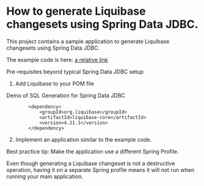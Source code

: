 # How to generate Liquibase changesets using Spring Data JDBC.   

This project contains a sample application to generate Liquibase changesets using Spring Data JDBC.   

The example code is here: [a relative link](src/main/java/kurtniemi/liquibasechangesetdemo/LiquibaseChangeSetWriterApplication.java)

Pre-requisites beyond typical Spring Data JDBC setup

1) Add Liquibase to your POM file

Demo of SQL Generation for Spring Data JDBC

```
		<dependency>
			<groupId>org.liquibase</groupId>
			<artifactId>liquibase-core</artifactId>
			<version>4.21.1</version>
		</dependency>
```

2) Implement an application similar to the example code.   

Best practice tip:  Make the application use a different Spring Profile.  

Even though generating a Liquibase changeset is not a destructive operation, having it on a separate Spring profile means it will not run when running
your main application.   
